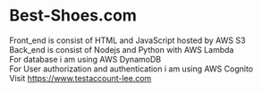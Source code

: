 # Best-Shoes.com

Front_end is consist of HTML and JavaScript hosted by AWS S3<br />
Back_end is consist of Nodejs and Python with AWS Lambda<br />
For database i am using AWS DynamoDB<br />
For User authorization and authentication i am using AWS Cognito<br />
Visit https://www.testaccount-lee.com